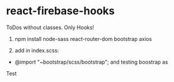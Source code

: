 # react-firebase-hooks
ToDos without classes. Only Hooks!

1. npm install node-sass react-router-dom bootstrap axios

2. add in index.scss:
* @import "~bootstrap/scss/bootstrap";
and testing boostrap as
<div className="container">Test</div>